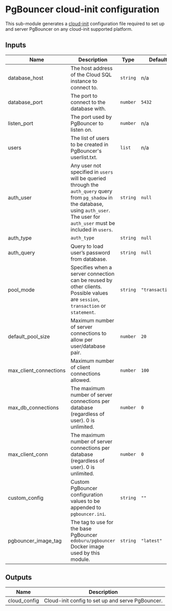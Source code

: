 # PgBouncer cloud-init configuration

This sub-module generates a [cloud-init](https://cloud-init.io/) configuration file required to set up and server PgBouncer on any cloud-init supported platform.

## Inputs

| Name | Description | Type | Default | Required |
|------|-------------|------|---------|:--------:|
| database\_host | The host address of the Cloud SQL instance to connect to. | `string` | n/a | yes |
| database\_port | The port to connect to the database with. | `number` | `5432` | no |
| listen\_port | The port used by PgBouncer to listen on. | `number` | n/a | yes |
| users | The list of users to be created in PgBouncer's userlist.txt. | `list` | n/a | yes |
| auth\_user | Any user not specified in `users` will be queried through the `auth_query` query from `pg_shadow` in the database, using `auth_user`. The user for `auth_user` must be included in `users`. | `string` | `null` | no |
| auth\_type | `auth_type` | `string` | `null` | no |
| auth\_query | Query to load user’s password from database. | `string` | `null` | no |
| pool\_mode | Specifies when a server connection can be reused by other clients. Possible values are `session`, `transaction` or `statement`. | `string` | `"transaction"` | no |
| default\_pool\_size | Maximum number of server connections to allow per user/database pair. | `number` | `20` | no |
| max\_client\_connections | Maximum number of client connections allowed. | `number` | `100` | no |
| max\_db\_connections | The maximum number of server connections per database (regardless of user). 0 is unlimited. | `number` | `0` | no |
| max\_client\_conn | The maximum number of server connections per database (regardless of user). 0 is unlimited. | `number` | `0` | no |
| custom\_config | Custom PgBouncer configuration values to be appended to `pgbouncer.ini`. | `string` | `""` | no |
| pgbouncer\_image\_tag | The tag to use for the base PgBouncer `edoburu/pgbouncer` Docker image used by this module. | `string` | `"latest"` | no |

## Outputs

| Name | Description |
|------|-------------|
| cloud\_config | Cloud-init config to set up and serve PgBouncer. |
